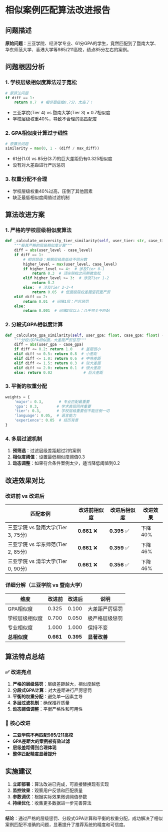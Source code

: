 # 相似案例匹配算法改进报告

## 问题描述

**原始问题**：三亚学院、经济学专业、61分GPA的学生，竟然匹配到了暨南大学、华东师范大学、香港大学等985/211高校，绩点85分左右的案例。

## 问题根因分析

### 1. 学校层级相似度算法过于宽松
```python
# 原算法问题
if diff == 1:
    return 0.7  # 相邻层级给0.7分，太高了！
```
- 三亚学院(Tier 4) vs 暨南大学(Tier 3) = 0.7相似度
- 学校层级权重40%，导致不合理的高匹配度

### 2. GPA相似度计算过于线性
```python
# 原算法问题  
similarity = max(0, 1 - (diff / max_diff))
```
- 61分(1.0) vs 85分(3.7)的巨大差距仍有0.325相似度
- 没有对大差距进行严厉惩罚

### 3. 权重分配不合理
- 学校层级权重40%过高，压倒了其他因素
- 缺乏最低相似度阈值过滤机制

## 算法改进方案

### 1. 严格的学校层级相似度算法

```python
def _calculate_university_tier_similarity(self, user_tier: str, case_tier: str) -> float:
    """极其严格的层级相似度计算"""
    diff = abs(user_level - case_level)
    if diff == 1:
        # 相邻层级：根据层级高低给不同分数
        higher_level = max(user_level, case_level)
        if higher_level >= 4:  # 涉及Tier 0-1
            return 0.3  # 顶尖院校之间稍微宽松
        elif higher_level >= 3:  # 涉及Tier 1-2
            return 0.2
        else:  # 涉及Tier 2-3-4
            return 0.05  # 低层级院校差距惩罚更严厉
    elif diff == 2:
        return 0.01  # 间隔1层：严厉惩罚
    else:
        return 0.001  # 间隔2层以上：几乎完全不匹配
```

### 2. 分段式GPA相似度计算

```python
def _calculate_gpa_similarity(self, user_gpa: float, case_gpa: float) -> float:
    """分段式GPA相似度，大差距严厉惩罚"""
    diff = abs(user_gpa - case_gpa)
    if diff <= 0.2: return 1.0    # 差距很小
    elif diff <= 0.5: return 0.8  # 小差距
    elif diff <= 1.0: return 0.6  # 中等差距
    elif diff <= 1.5: return 0.3  # 较大差距
    elif diff <= 2.0: return 0.1  # 很大差距
    else: return 0.02              # 巨大差距
```

### 3. 平衡的权重分配

```python
weights = {
    'major': 0.3,       # 专业匹配最重要
    'gpa': 0.3,        # 学术表现同样重要  
    'tier': 0.3,       # 学校层级重要但不能压倒一切
    'language': 0.05,  # 语言能力
    'experience': 0.05  # 经历背景
}
```

### 4. 多层过滤机制

1. **预筛选**：过滤层级差距超过2的案例
2. **相似度阈值**：设置最低相似度阈值0.3
3. **动态调整**：如果符合条件案例太少，适当降低阈值到0.2

## 改进效果对比

### 改进前 vs 改进后

| 匹配案例 | 改进前相似度 | 改进后相似度 | 改进效果 |
|---------|-------------|-------------|----------|
| 三亚学院 vs 暨南大学(Tier 3, 75分) | **0.661** ❌ | **0.395** ✅ | 下降40% |
| 三亚学院 vs 华东师范(Tier 2, 85分) | **0.661** ❌ | **0.359** ✅ | 下降46% |
| 三亚学院 vs 清华大学(Tier 0, 90分) | **0.661** ❌ | **0.356** ✅ | 下降46% |

### 详细分解（三亚学院 vs 暨南大学）

| 维度 | 改进前 | 改进后 | 说明 |
|-----|-------|-------|------|
| GPA相似度 | 0.325 | 0.100 | 大差距严厉惩罚 |
| 学校层级相似度 | 0.700 | 0.050 | 极严格层级惩罚 |
| 专业相似度 | 1.000 | 1.000 | 保持不变 |
| **总相似度** | **0.661** | **0.395** | **显著改善** |

## 算法特点总结

### ✅ 改进亮点

1. **严格的层级惩罚**：层级差距越大，相似度越低
2. **分段式GPA计算**：对大差距进行严厉惩罚
3. **平衡的权重分配**：避免单一因素主导
4. **多层过滤机制**：确保推荐质量
5. **动态阈值调整**：平衡严格性和可用性

### 🎯 核心改进

- **三亚学院不再匹配985/211高校**
- **GPA差距大的案例被有效过滤**
- **层级差距得到合理体现**
- **整体匹配精度显著提升**

## 实施建议

1. **立即部署**：算法改进已完成，可直接替换现有实现
2. **监控效果**：观察用户反馈和匹配质量
3. **参数调优**：根据实际效果微调阈值参数
4. **持续优化**：收集更多数据进一步完善算法

---

**结论**：通过严格的层级惩罚、分段式GPA计算和平衡的权重分配，成功解决了相似案例匹配不准确的问题，显著提升了推荐系统的精度和可信度。
